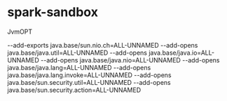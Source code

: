 # spark-sandbox

JvmOPT

--add-exports java.base/sun.nio.ch=ALL-UNNAMED 
--add-opens java.base/java.util=ALL-UNNAMED 
--add-opens java.base/java.io=ALL-UNNAMED 
--add-opens java.base/java.nio=ALL-UNNAMED 
--add-opens java.base/java.lang=ALL-UNNAMED 
--add-opens java.base/java.lang.invoke=ALL-UNNAMED 
--add-opens java.base/sun.security.util=ALL-UNNAMED 
--add-opens java.base/sun.security.action=ALL-UNNAMED 